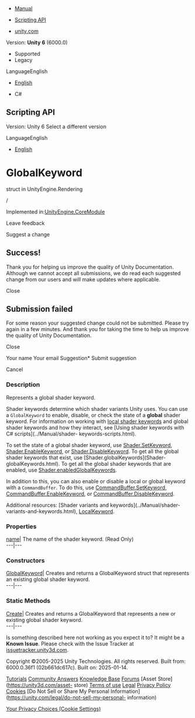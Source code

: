 [ ]()

  * [Manual](../Manual/index.html)
  * [Scripting API](../ScriptReference/index.html)

  * [unity.com](https://unity.com/)

Version: **Unity 6** (6000.0)

  * Supported
  * Legacy

LanguageEnglish

  * [English]()

  * C#

[ ](https://docs.unity3d.com)

## Scripting API

Version: Unity 6 Select a different version

LanguageEnglish

  * [English]()

# GlobalKeyword

struct in UnityEngine.Rendering

/

Implemented in:[UnityEngine.CoreModule](UnityEngine.CoreModule.html)

Leave feedback

Suggest a change

## Success!

Thank you for helping us improve the quality of Unity Documentation. Although
we cannot accept all submissions, we do read each suggested change from our
users and will make updates where applicable.

Close

## Submission failed

For some reason your suggested change could not be submitted. Please <a>try
again</a> in a few minutes. And thank you for taking the time to help us
improve the quality of Unity Documentation.

Close

Your name Your email Suggestion* Submit suggestion

Cancel

[ ]()

### Description

Represents a global shader keyword.

Shader keywords determine which shader variants Unity uses. You can use a
`GlobalKeyword` to enable, disable, or check the state of a **global** shader
keyword. For information on working with [local shader
keywords](Rendering.LocalKeyword.html) and global shader keywords and how they
interact, see [Using shader keywords with C# scripts](../Manual/shader-
keywords-scripts.html).  
  
To set the state of a global shader keyword, use
[Shader.SetKeyword](Shader.SetKeyword.html),
[Shader.EnableKeyword](Shader.EnableKeyword.html), or
[Shader.DisableKeyword](Shader.DisableKeyword.html). To get all the global
shader keywords that exist, use [Shader.globalKeywords](Shader-
globalKeywords.html). To get all the global shader keywords that are enabled,
use [Shader.enabledGlobalKeywords](Shader-enabledGlobalKeywords.html).  
  
In addition to this, you can also enable or disable a local or global keyword
with a `CommandBuffer`. To do this, use
[CommandBuffer.SetKeyword](Rendering.CommandBuffer.SetKeyword.html),
[CommandBuffer.EnableKeyword](Rendering.CommandBuffer.EnableKeyword.html), or
[CommandBuffer.DisableKeyword](Rendering.CommandBuffer.DisableKeyword.html).  
  
Additional resources: [Shader variants and keywords](../Manual/shader-
variants-and-keywords.html), [LocalKeyword](Rendering.LocalKeyword.html).

### Properties

[name](Rendering.GlobalKeyword-name.html)| The name of the shader keyword.
(Read Only)  
---|---  
  
### Constructors

[GlobalKeyword](Rendering.GlobalKeyword-ctor.html)| Creates and returns a
GlobalKeyword struct that represents an existing global shader keyword.  
---|---  
  
### Static Methods

[Create](Rendering.GlobalKeyword.Create.html)| Creates and returns a
GlobalKeyword that represents a new or existing global shader keyword.  
---|---  
  
Is something described here not working as you expect it to? It might be a
**Known Issue**. Please check with the Issue Tracker at
[issuetracker.unity3d.com](https://issuetracker.unity3d.com).

Copyright ©2005-2025 Unity Technologies. All rights reserved. Built from:
6000.0.36f1 (02b661dc617c). Built on: 2025-01-14.

[Tutorials](https://unity3d.com/learn) [Community
Answers](https://answers.unity3d.com) [Knowledge
Base](https://support.unity3d.com/hc/en-us)
[Forums](https://forum.unity3d.com) [Asset Store](https://unity3d.com/asset-
store) [Terms of use](https://docs.unity3d.com/Manual/TermsOfUse.html)
[Legal](https://unity.com/legal) [Privacy
Policy](https://unity.com/legal/privacy-policy)
[Cookies](https://unity.com/legal/cookie-policy) [Do Not Sell or Share My
Personal Information](https://unity.com/legal/do-not-sell-my-personal-
information)

[Your Privacy Choices (Cookie Settings)](javascript:void\(0\);)

